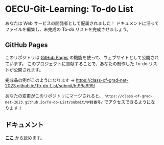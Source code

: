 # OECU-Git-Learning: To-do List

あなたは Web サービスの開発者として配属されました！
ドキュメントに沿ってファイルを編集し、未完成の To-do リストを完成させましょう。

## GitHub Pages

このリポジトリは
[GitHub Pages](https://help.github.com/ja/github/working-with-github-pages/about-github-pages)
の機能を使って、ウェブサイトとして公開されています。
このプロジェクトに貢献することで、あなたの制作した To-do リストが公開されます。

完成品の例がこのようになります
→ <https://class-of-grad-net-2023.github.io/To-do-List/submit/ht99a999/>

あなたの変更がこのリポジトリにマージされると、
`https://class-of-grad-net-2023.github.io/To-do-List/submit/学籍番号/`
でアクセスできるようになります！

## ドキュメント

[**ここ**](exercise.md) から読めます。
